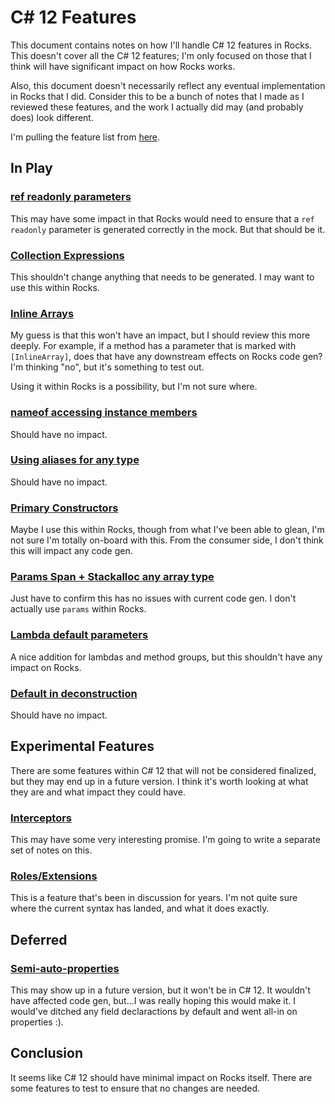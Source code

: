 # C# 12 Features

This document contains notes on how I'll handle C# 12 features in Rocks. This doesn't cover all the C# 12 features; I'm only focused on those that I think will have significant impact on how Rocks works.

Also, this document doesn't necessarily reflect any eventual implementation in Rocks that I did. Consider this to be a bunch of notes that I made as I reviewed these features, and the work I actually did may (and probably does) look different.

I'm pulling the feature list from [here](https://github.com/dotnet/roslyn/blob/main/docs/Language%20Feature%20Status.md#c-next).

## In Play

### [ref readonly parameters](https://github.com/dotnet/csharplang/issues/6010)

This may have some impact in that Rocks would need to ensure that a `ref readonly` parameter is generated correctly in the mock. But that should be it.

### [Collection Expressions](https://github.com/dotnet/csharplang/issues/5354)

This shouldn't change anything that needs to be generated. I may want to use this within Rocks.

### [Inline Arrays](https://github.com/dotnet/csharplang/blob/main/proposals/inline-arrays.md)

My guess is that this won't have an impact, but I should review this more deeply. For example, if a method has a parameter that is marked with `[InlineArray]`, does that have any downstream effects on Rocks code gen? I'm thinking "no", but it's something to test out.

Using it within Rocks is a possibility, but I'm not sure where.

### [nameof accessing instance members](https://github.com/dotnet/csharplang/issues/4037)

Should have no impact.

### [Using aliases for any type](https://github.com/dotnet/csharplang/issues/4284)

Should have no impact.

### [Primary Constructors](https://github.com/dotnet/csharplang/issues/2691)

Maybe I use this within Rocks, though from what I've been able to glean, I'm not sure I'm totally on-board with this. From the consumer side, I don't think this will impact any code gen.

### [Params Span<T> + Stackalloc any array type](https://github.com/dotnet/csharplang/issues/1757)

Just have to confirm this has no issues with current code gen. I don't actually use `params` within Rocks.

### [Lambda default parameters](https://github.com/dotnet/csharplang/issues/6051)

A nice addition for lambdas and method groups, but this shouldn't have any impact on Rocks.

### [Default in deconstruction](https://github.com/dotnet/roslyn/pull/25562)

Should have no impact.

## Experimental Features

There are some features within C# 12 that will not be considered finalized, but they may end up in a future version. I think it's worth looking at what they are and what impact they could have.

### [Interceptors](https://github.com/dotnet/csharplang/issues/7009)

This may have some very interesting promise. I'm going to write a separate set of notes on this.

### [Roles/Extensions](https://github.com/dotnet/csharplang/issues/5497)

This is a feature that's been in discussion for years. I'm not quite sure where the current syntax has landed, and what it does exactly.

## Deferred

### [Semi-auto-properties](https://github.com/dotnet/csharplang/issues/140)

This may show up in a future version, but it won't be in C# 12. It wouldn't have affected code gen, but...I was really hoping this would make it. I would've ditched any field declaractions by default and went all-in on properties :).

## Conclusion

It seems like C# 12 should have minimal impact on Rocks itself. There are some features to test to ensure that no changes are needed.